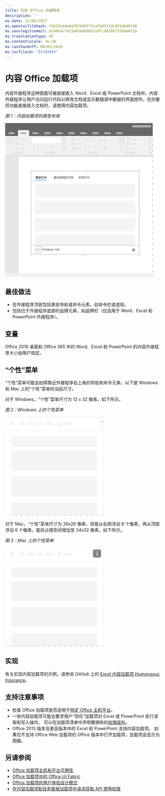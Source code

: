 ```yaml
---
title: 内容 Office 外接程序
description: ''
ms.date: 12/04/2017
ms.openlocfilehash: f2632e94e0a797836f73caf0d53fdc0f24bd6790
ms.sourcegitcommit: bc68b4cf811b45e8b8d1cbd7c8d2867359ab671b
ms.translationtype: HT
ms.contentlocale: zh-CN
ms.lasthandoff: 08/02/2018
ms.locfileid: "21703915"
---
```

# <a name="content-office-add-ins"></a>内容 Office 加载项

内容外接程序这种图面可被直接嵌入 Word、Excel 或 PowerPoint 文档中。内容外接程序让用户访问运行代码以修改文档或显示数据源中数据的界面控件。在你要将功能直接嵌入文档时，请使用内容加载项。  

*图 1：内容加载项的典型布局*

![显示内容加载项的典型布局的示例图像。](../images/overview-with-app-content.png)

## <a name="best-practices"></a>最佳做法

- 在外接程序顶部包括某些导航或命令元素，如命令栏或透视。
- 包括位于外接程序底部的品牌元素，如品牌栏（仅适用于 Word、Excel 和 PowerPoint 外接程序）。

## <a name="variants"></a>变量

Office 2016 桌面和 Office 365 中的 Word、Excel 和 PowerPoint 的内容外接程序大小由用户指定。

## <a name="personality-menu"></a>“个性”菜单

“个性”菜单可能会妨碍靠近外接程序右上角的导航和命令元素。以下是 Windows 和 Mac 上的“个性”菜单的当前尺寸。

对于 Windows，“个性”菜单尺寸为 12 x 32 像素，如下所示。

*图 2：Windows 上的个性菜单* 

![显示 Windows 桌面上个性菜单的图像](../images/personality-menu-win.png)


对于 Mac，“个性”菜单尺寸为 26x26 像素，但是从右侧浮动 8 个像素，再从顶部浮动 6 个像素，能将占用空间增加至 34x32 像素，如下所示。

*图 3：Mac 上的个性菜单*

![显示 Mac 桌面上个性菜单的图像](../images/personality-menu-mac.png)

## <a name="implementation"></a>实现

有关实现内容加载项的示例，请参阅 GitHub 上的 [Excel 内容加载项 Humongous Insurance](https://github.com/OfficeDev/Excel-Content-Add-in-Humongous-Insurance)。

## <a name="support-considerations"></a>支持注意事项
- 检查 Office 加载项是否适用于[特定 Office 主机平台](https://docs.microsoft.com/office/dev/add-ins/overview/office-add-in-availability)。 
- 一些内容加载项可能会要求用户“信任”加载项对 Excel 或 PowerPoint 执行读取和写入操作。 可以在加载项清单中声明要拥有的[权限级别](https://docs.microsoft.com/office/dev/add-ins/develop/requesting-permissions-for-api-use-in-content-and-task-pane-add-ins)。  
- Office 2013 版本及更高版本中的 Excel 和 PowerPoint 支持内容加载项。 如果在不支持 Office Web 加载项的 Office 版本中打开加载项，加载项会显示为图像。

## <a name="see-also"></a>另请参阅
- [Office 加载项主机和平台可用性](https://docs.microsoft.com/office/dev/add-ins/overview/office-add-in-availability)
- [Office 加载项中的 Office UI Fabric](https://docs.microsoft.com/office/dev/add-ins/design/office-ui-fabric) 
- [Office 加载项的用户体验设计模式](https://docs.microsoft.com/office/dev/add-ins/design/ux-design-pattern-templates)
- [在内容加载项和任务窗格加载项中请求获取 API 使用权限](https://docs.microsoft.com/office/dev/add-ins/develop/requesting-permissions-for-api-use-in-content-and-task-pane-add-ins)
